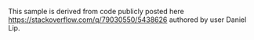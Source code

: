 This sample is derived from code publicly posted here https://stackoverflow.com/q/79030550/5438626 authored by user Daniel Lip.
